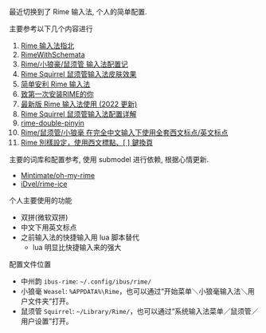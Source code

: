 
最近切换到了 Rime 输入法, 个人的简单配置.

主要参考以下几个内容进行

1. [Rime 输入法指北](https://jiz4oh.com/2020/10/how-to-use-rime)
2. [RimeWithSchemata](https://github.com/rime/home/wiki/RimeWithSchemata)
3. [Rime/小狼豪/鼠须管 输入法配置记](https://chenhe.me/post/oh-my-rime/)
4. [Rime Squirrel 鼠须管输入法皮肤效果](https://ssnhd.github.io/2022/01/11/rime-skin/)
5. [简单安利 Rime 输入法](https://www.manjusaka.blog/posts/2020/01/28/simple-config-for-rime-input/index.html)
6. [致第一次安装RIME的你](https://www.zybuluo.com/eternity/note/81763)
7. [最新版 Rime 输入法使用 (2022 更新)](https://jdhao.github.io/2019/02/18/rime_configuration_intro/)
8. [Rime Squirrel 鼠须管输入法配置详解](https://ssnhd.github.io/2022/01/06/rime/)
9. [rime-double-pinyin](https://github.com/rime/rime-double-pinyin/blob/master/double_pinyin_mspy.schema.yaml)
10. [Rime/鼠须管/小狼毫 在完全中文输入下使用全套西文标点/英文标点](https://hellodk.cn/post/573)
11. [Rime 別樣設定，使用西文標點、[ ] 鍵換頁](https://gist.github.com/lotem/2334409)

主要的词库和配置参考, 使用 submodel 进行依赖, 根据心情更新.
- [Mintimate/oh-my-rime](https://github.com/Mintimate/oh-my-rime)
- [iDvel/rime-ice](https://github.com/iDvel/rime-ice)

个人主要使用的功能
- 双拼(微软双拼)
- 中文下用英文标点
- 之前输入法的快捷输入用 lua 脚本替代
    - lua 明显比快捷输入来的强大

配置文件位置
- 中州韵 `ibus-rime`: `~/.config/ibus/rime/`
- 小狼毫 `Weasel`: `%APPDATA%\Rime`，也可以通过“开始菜单＼小狼毫输入法＼用户文件夹”打开。
- 鼠须管 `Squirrel`:  `~/Library/Rime/`，也可以通过“系统输入法菜单／鼠须管／用户设置”打开。
